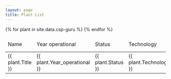 ```yaml
---
layout: page
title: Plant List
---
```


<table>
    <thead>
        <tr>
            <td>Name</td>
            <td>Year operational</td>
            <td>Status</td>
            <td>Technology</td>
            <td>Capacity [MW]</td>
            <td>Country</td>
        </tr>
    </thead>
    <tbody>
    {% for plant in site.data.csp-guru %}
        <tr>
            <td>{{ plant.Title }}</td>
            <td>{{ plant.Year_operational }}</td>
            <td>{{ plant.Status }}</td>
            <td>{{ plant.Technology }}</td>
            <td>{{ plant.Capacity }}</td>
            <td>{{ plant.Country }}</td>
        </tr>
    {% endfor %}
    </tbody>
</table>
